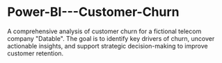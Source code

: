 # Power-BI---Customer-Churn
A comprehensive analysis of customer churn for a fictional telecom company "Datable".  The goal is to identify key drivers of churn, uncover actionable insights, and support strategic decision-making to improve customer retention.
